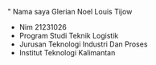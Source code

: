 " Nama saya Glerian Noel Louis Tijow
- Nim 21231026
- Program Studi Teknik Logistik
- Jurusan Teknologi Industri Dan Proses
- Institut Teknologi Kalimantan
